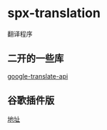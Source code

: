 # spx-translation
翻译程序

## 二开的一些库

[google-translate-api](https://github.com/matheuss/google-translate-api)

## 谷歌插件版
[地址](https://github.com/mlmdflr/spx-translation-chrome)